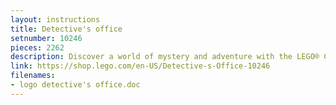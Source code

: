 ```yaml
---
layout: instructions
title: Detective's office
setnumber: 10246
pieces: 2262
description: Discover a world of mystery and adventure with the LEGO® Creator Expert Detective’s Office! Step through the open archway and into the barbershop, where seated customers are pampered in the reflection of a large wall mirror, while next door, competitors play pool and darts beneath the comforting whir of a rotating ceiling fan. Venture to the first floor and you’ll find the detective’s office, his desk strewn with clues, a safe containing valuable evidence and a concealed wall compartment. Then visit the adjacent bathroom, featuring a classic pull-chain toilet, before taking the stairway to the well-equipped kitchen, from where you can access the roof terrace, complete with large water tower. This latest addition to the LEGO Modular Building series is packed with unsurpassed detail and hidden surprises. Easy-to-remove roof and ceilings provide access to the delightful interior, while the exterior of the building features a decorative roofline and a beautifully designed façade. Can you solve the sggling mystery? Includes 6 minifigures with assorted accessories: Detective Ace Brickman, Al the barber, dart player, pool player, police woman and a mysterious lady in red. Features a pool hall, barbershop, detective’s office, bathroom, kitchen, water tower and a cat. Detective's office features a desk, assorted clues, brick-built lamp, filing cabinet, fan, safe, painting, concealed wall compartment, newspaper, menu, wanted poster and a wall lamp. Pool hall features a hinged, rotatable ceiling fan, pool table, printed dartboard, pool cues, pool balls and a drinking glass. Barbershop features never-before-seen scissors and reflective mirror element, 2 wall lamps, barber’s chair, hinged cabinet, 2 rmannequin heads and a broom. Bathroom features a detailed pull-chain toilet. Kitchen features a stove, barrel, table, cabinet, refrigerator, wall clock and a rolling pin. Accessories include Ace Brickman’s brimmed hat, briefcase, magnifying glass and a police hat. Detach the roof and floors for  easy access. Search for hidden clues. Help  Ace Brickman solve the mystery! Special elements include never-before-seen scissors and reflective mirror element, printed dartboard, wanted poster, 1x1 round plate with hole in black, painter’s roller in black, designing element 1x2x2 in dark gray, 1x2 bricks in light blue, 1x3 tiles in brown and a 32x32 base plate in brown. Detective’s Office measures over 10” (27cm) high, 9” (25cm) wide and 9” (25cm) deep. Collect and build an entire town with the LEGO® Creator Expert Modular Building series: 10232 Palace Cinema and 10243 Parisian Restaurant.
link: https://shop.lego.com/en-US/Detective-s-Office-10246
filenames:
- logo detective's office.doc
---
```



